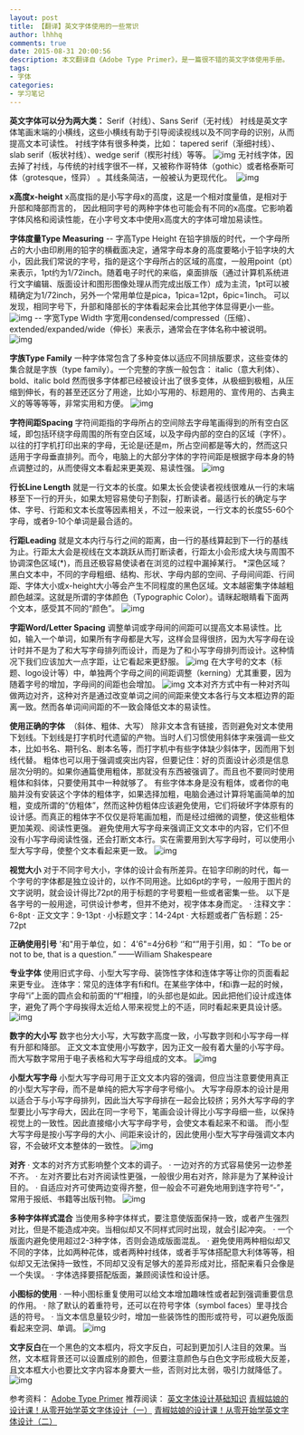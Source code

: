 ```yaml
---
layout: post
title: 【翻译】英文字体使用的一些常识
author: lhhhq
comments: true
date: 2015-08-31 20:00:56
description: 本文翻译自《Adobe Type Primer》，是一篇很不错的英文字体使用手册。
tags:
- 字体
categories:
- 学习笔记
---
```


**英文字体可以分为两大类：**
Serif（衬线）、Sans Serif（无衬线）
衬线是英文字体笔画末端的小横线，这些小横线有助于引导阅读视线以及不同字母的识别，从而提高文本可读性。
衬线字体有很多种类，比如：
tapered serif（渐细衬线）、slab serif（板状衬线）、wedge serif（楔形衬线）等等。
![img](http://ce.sysu.edu.cn/hope/UploadFiles/image/jpg/201508/20150831202806075.jpg)
无衬线字体，因去掉了衬线，与传统的衬线字很不一样，又被称作哥特体（gothic）或者格泰斯可体（grotesque，怪异） 。其线条简洁，一般被认为更现代化。 
![img](http://ce.sysu.edu.cn/hope/UploadFiles/image/jpg/201508/20150831202817821.jpg)

**x高度x-height**
x高度指的是小写字母x的高度，这是一个相对度量值，是相对于升部和降部而言的， 因此相同字号的两种字体也可能会有不同的x高度。它影响着字体风格和阅读性能，在小字号文本中使用x高度大的字体可增加易读性。

**字体度量Type Measuring**
-- 字高Type Height
在铅字排版的时代，一个字母所占的大小由印刷用的铅字的横截面决定，通常字母本身的高度要略小于铅字块的大小，因此我们常说的字号，指的是这个字母所占的区域的高度，一般用point（pt）来表示，1pt约为1/72inch。随着电子时代的来临，桌面排版（通过计算机系统进行文字编辑、版面设计和图形图像处理从而完成出版工作）成为主流，1pt可以被精确定为1/72inch，另外一个常用单位是pica，1pica=12pt，6pic=1inch。
可以发现，相同字号下，升部和降部长的字体看起来会比其他字体显得更小一些。
![img](http://ce.sysu.edu.cn/hope/UploadFiles/image/jpg/201508/20150831202952248.jpg)
-- 字宽Type Width
字宽用condensed/compressed（压缩）、extended/expanded/wide（伸长）来表示，通常会在字体名称中被说明。
   ![img](http://ce.sysu.edu.cn/hope/UploadFiles/image/jpg/201508/20150831203015071.jpg)

**字族Type Family**
一种字体常包含了多种变体以适应不同排版要求，这些变体的集合就是字族（type family）。一个完整的字族一般包含：
italic（意大利体）、bold、italic bold
然而很多字体都已经被设计出了很多变体，从极细到极粗，从压缩到伸长，有的甚至还区分了用途，比如小写用的、标题用的、宣传用的、古典主义的等等等等，非常实用和方便。
![img](http://ce.sysu.edu.cn/hope/UploadFiles/image/jpg/201508/20150831202853358.jpg)

**字符间距Spacing**
字符间距指的字母所占的空间除去字母笔画得到的所有空白区域，即包括环绕字母周围的所有空白区域，以及字母内部的空白的区域（字怀）。
以往的打字机打印出来的字母，无论是i还是m，所占空间都是等大的，然而这只适用于字母垂直排列。而今，电脑上的大部分字体的字符间距是根据字母本身的特点调整过的，从而使得文本看起来更美观、易读性强。
![img](http://ce.sysu.edu.cn/hope/UploadFiles/image/jpg/201508/20150831203319183.jpg)

**行长Line Length**
就是一行文本的长度。如果太长会使读者视线很难从一行的末端移至下一行的开头，如果太短容易使句子割裂，打断读者。最适行长的确定与字体、字号、行距和文本长度等因素相关，不过一般来说，一行文本的长度55-60个字母，或者9-10个单词是最合适的。

**行距Leading**
就是文本内行与行之间的距离，由一行的基线算起到下一行的基线为止。行距太大会是视线在文本跳跃从而打断读者，行距太小会形成大块与周围不协调深色区域(*)，而且还极容易使读者在浏览的过程中漏掉某行。
*深色区域？
黑白文本中，不同的字母粗细、结构、形状、字母内部的空间、子母间间距、行间距、字体大小或x-height大小等会产生不同程度的黑色区域。文本越密集字体越粗颜色越深。这就是所谓的字体颜色（Typographic Color）。请眯起眼睛看下面两个文本，感受其不同的“颜色”。
![img](http://ce.sysu.edu.cn/hope/UploadFiles/image/jpg/201508/20150831203037254.jpg)

**字距Word/Letter Spacing**
调整单词或字母间的间距可以提高文本易读性。比如，输入一个单词，如果所有字母都是大写，这样会显得很挤，因为大写字母在设计时并不是为了和大写字母排列而设计，而是为了和小写字母排列而设计。这种情况下我们应该加大一点字距，让它看起来更舒服。
![img](http://ce.sysu.edu.cn/hope/UploadFiles/image/jpg/201508/20150831203422737.jpg)
在大字号的文本（标题、logo设计等）中，单独两个字母之间的间距调整（kerning）尤其重要，因为随着字号的增加，字母间的间距也会增加。
![img](http://ce.sysu.edu.cn/hope/UploadFiles/image/jpg/201508/20150831203437339.jpg)
文本对齐方式中有一种对齐叫做两边对齐，这种对齐是通过改变单词之间的间距来使文本各行与文本框边界的距离一致。然而各单词间间距的不一致会降低文本的易读性。


**使用正确的字体**  （斜体、粗体、大写）
除非文本含有链接，否则避免对文本使用下划线。下划线是打字机时代遗留的产物。当时人们习惯使用斜体字来强调一些文本，比如书名、期刊名、剧本名等，而打字机中有些字体缺少斜体字，因而用下划线代替。
粗体也可以用于强调或突出内容，但要记住：好的页面设计必须是信息层次分明的。如果你通篇使用粗体，那就没有东西被强调了。而且也不要同时使用粗体和斜体，只要使用其中一种就够了。
有些字体本身是没有粗体，或者你的电脑并没有安装这个字体的粗体字，如果选择加粗，电脑会通过计算将笔画简单的加粗，变成所谓的“仿粗体”，然而这种仿粗体应该避免使用，它们将破坏字体原有的设计感。而真正的粗体字不仅仅是将笔画加粗，而是经过细微的调整，使这些粗体更加美观、阅读性更强。
避免使用大写字母来强调正文文本中的内容，它们不但没有小写字母阅读性强，还会打断文本行。实在需要用到大写字母时，可以使用小型大写字母，使整个文本看起来更一致。
![img](http://ce.sysu.edu.cn/hope/UploadFiles/image/png/201510/20151026230956629.png)


**视觉大小**
对于不同字号大小，字体的设计会有所差异。在铅字印刷的时代，每一个字号的字体都是独立设计的，以作不同用途。比如6pt的字号，一般用于图片的文字说明，就会设计得比72pt的用于标题的字号要粗一些或者密集一些。
以下是各字号的一般用途，可供设计参考，但并不绝对，视字体本身而定。
· 注释文字：6-8pt
· 正文文字：9-13pt
· 小标题文字：14-24pt
· 大标题或者广告标题：25-72pt


**正确使用引号**
'和"用于单位，如：
4'6"=4分6秒
‘’和“”用于引用，如：
“To be or not to be, that is a question.”
——William Shakespeare


**专业字体**
使用旧式字母、小型大写字母、装饰性字体和连体字等让你的页面看起来更专业。
连体字：常见的连体字有fi和fl。在某些字体中，f和i靠一起的时候，字母“i”上面的圆点会和前面的“f”相撞，l的头部也是如此。因此把他们设计成连体字，避免了两个字母挨得太近给人带来视觉上的不适，同时看起来更具设计感。
![img](http://ce.sysu.edu.cn/hope/UploadFiles/image/png/201510/20151026231051775.png)


**数字的大小写**
数字也分大小写，大写数字高度一致，小写数字则和小写字母一样有升部和降部。
正文文本宜使用小写数字，因为正文一般有着大量的小写字母。而大写数字常用于电子表格和大写字母组成的文本。
![img](http://ce.sysu.edu.cn/hope/UploadFiles/image/png/201510/20151026231107812.png)


**小型大写字母**
小型大写字母可用于正文文本内容的强调，但应当注意要使用真正的小型大写字母，而不是单纯的把大写字母字号缩小。
大写字母原本的设计是用以适合于与小写字母排列，因此当大写字母排在一起会比较挤；另外大写字母的字型要比小写字母大，因此在同一字号下，笔画会设计得比小写字母细一些，以保持视觉上的一致性。因此直接缩小大写字母字号，会使文本看起来不和谐。
而小型大写字母是按小写字母的大小、间距来设计的，因此使用小型大写字母强调文本内容，不会破坏文本整体的一致性。
![img](http://ce.sysu.edu.cn/hope/UploadFiles/image/png/201510/20151026231132584.png)


**对齐**
· 文本的对齐方式影响整个文本的调子。
· 一边对齐的方式容易使另一边参差不齐。
· 左对齐要比右对齐阅读性更强，一般很少用右对齐，除非是为了某种设计目的。
· 自适应对齐可使两边变得齐整，但一般会不可避免地用到连字符号“-”，常用于报纸、书籍等出版刊物。
![img](http://ce.sysu.edu.cn/hope/UploadFiles/image/png/201510/20151026231216623.png)


**多种字体样式混合**
当使用多种字体样式，要注意使版面保持一致，或者产生强烈对比，但是不能造成冲突。当相似却又不同样式同时出现，就会引起冲突。
· 一个版面内避免使用超过2-3种字体，否则会造成版面混乱。
· 避免使用两种相似却又不同的字体，比如两种花体，或者两种衬线体，或者手写体搭配意大利体等等，相似却又无法保持一致性，不同却又没有足够大的差异形成对比，搭配来看只会像是一个失误。
· 字体选择要搭配版面，兼顾阅读性和设计感。


**小图标的使用**
· 一种小图标重复使用可以给文本增加趣味性或者起到强调重要信息的作用。
· 除了默认的着重符号，还可以在符号字体（symbol faces）里寻找合适的符号。
· 当文本信息量较少时，增加一些装饰性的图形或符号，可以避免版面看起来空洞、单调。
![img](http://ce.sysu.edu.cn/hope/UploadFiles/image/png/201510/20151026231239680.png)


**文字反白**
​在一个黑色的文本框内，将文字反白，可起到更加引人注目的效果。当然，文本框背景还可以设置成别的颜色，但要注意颜色与白色文字形成极大反差，且文本框大小也要比文字内容本身要大一些，否则对比太弱，吸引力就降低了。
![img](http://ce.sysu.edu.cn/hope/UploadFiles/image/png/201510/20151026231253751.png)



参考资料：
[Adobe Type Primer](http://wwwimages.adobe.com/content/dam/Adobe/en/products/type/pdfs/adobe-type-primer.pdf)
推荐阅读：
[英文字体设计基础知识](http://blog.sina.com.cn/s/blog_71bf65520101daa5.html)
[青椒姑娘的设计课！从零开始学英文字体设计（一）](http://www.uisdc.com/head-first-english-font-1)
[青椒姑娘的设计课！从零开始学英文字体设计（二）](http://www.uisdc.com/head-first-english-font-2)
